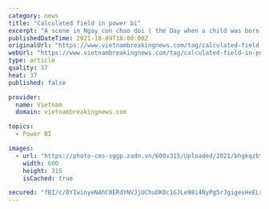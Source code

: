 ```yaml
---
category: news
title: "Calculated field in power bi"
excerpt: "A scene in Ngay con chao doi ( the Day when a child was born) Audiences were deeply touched at watching the two documentaries Ranh Gioi (Boundary ) and Ngay Con Chao Doi (the Day when a child was born) of director Ta Quynh Tu which were broadcast in the special VTV program in September. Later, three episodes of the HTV series from the center of the epidemic of reporter Le Truong Giang including Da Chien (Field Hospital ), Ngay Ve (Day of Reunion) and Hau Phuong (Behind the Scenes) about doctors and patients’ struggle against Covid-19 received good response from viewers. According to Director Ta Quynh Tu, the biggest success of the two films 'Boundary' and 'the Day when a Child was born' is to give viewers a comprehensive and honest view of the harshness of the Covid-19 pandemic . The film crew has received viewers’ positive feedbacks. Audiences said that they have learnt many lessons from the film including their better awareness of disease prevention and appreciate the … [Read more...] about Documentaries serve as powerful tools sparking social movements in HCMC"
publishedDateTime: 2021-10-09T18:00:00Z
originalUrl: "https://www.vietnambreakingnews.com/tag/calculated-field-in-power-bi/"
webUrl: "https://www.vietnambreakingnews.com/tag/calculated-field-in-power-bi/"
type: article
quality: 37
heat: 37
published: false

provider:
  name: Vietnam
  domain: vietnambreakingnews.com

topics:
  - Power BI

images:
  - url: "https://photo-cms-sggp.zadn.vn/600x315/Uploaded/2021/bhgkqzbtgazs/2021_10_10/film_dhhb.jpg"
    width: 600
    height: 315
    isCached: true

secured: "fBI/c/8YIwinyeNAhC0ERdYNVJjUChuOK0c1GJLe98i4NyPg5rJgigevHeELsooj1TzL12Qy8i6BzO4OL8b6EdbFb9eLoTnEAXU3ViOV0JN6ZSNXn7BOnjG5z4GA19u/mD12m861I7xBPnPj5k14FustWlo+hzMq71BAqPzsds1bNMNiEain7g1R84ToP5izxboc3a/U1Wq633mF9x8am7f0R49Z5hqzrWgxnz3fBjUhvG7M96HR2WwxuQ0bEA8Nb8dXSxioezHlD15I7eQbNzLzsJaietsz94aIzr3B+hvkpiYQL/7libo6MKa/7TteMLBDcE/8d4zQxGoEQYqeP88mivosdiphRBHa5kVRtvM=;il3STYJvxfaOeYkjxB561w=="
---
```


